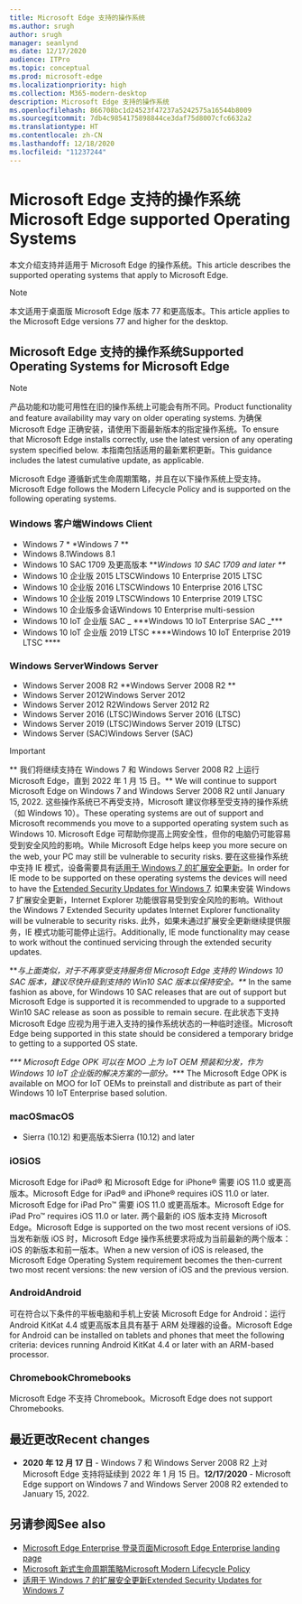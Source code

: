 ```yaml
---
title: Microsoft Edge 支持的操作系统
ms.author: srugh
author: srugh
manager: seanlynd
ms.date: 12/17/2020
audience: ITPro
ms.topic: conceptual
ms.prod: microsoft-edge
ms.localizationpriority: high
ms.collection: M365-modern-desktop
description: Microsoft Edge 支持的操作系统
ms.openlocfilehash: 866708bc1d24523f47237a5242575a16544b8009
ms.sourcegitcommit: 7db4c9854175898844ce3daf75d8007cfc6632a2
ms.translationtype: HT
ms.contentlocale: zh-CN
ms.lasthandoff: 12/18/2020
ms.locfileid: "11237244"
---
```

# <span data-ttu-id="8a9a9-103">Microsoft Edge 支持的操作系统</span><span class="sxs-lookup"><span data-stu-id="8a9a9-103">Microsoft Edge supported Operating Systems</span></span>

<span data-ttu-id="8a9a9-104">本文介绍支持并适用于 Microsoft Edge 的操作系统。</span><span class="sxs-lookup"><span data-stu-id="8a9a9-104">This article describes the supported operating systems that apply to Microsoft Edge.</span></span>

> [!NOTE]
> <span data-ttu-id="8a9a9-105">本文适用于桌面版 Microsoft Edge 版本 77 和更高版本。</span><span class="sxs-lookup"><span data-stu-id="8a9a9-105">This article applies to the Microsoft Edge versions 77 and higher for the desktop.</span></span>

## <span data-ttu-id="8a9a9-106">Microsoft Edge 支持的操作系统</span><span class="sxs-lookup"><span data-stu-id="8a9a9-106">Supported Operating Systems for Microsoft Edge</span></span>

> [!NOTE]
> <span data-ttu-id="8a9a9-107">产品功能和功能可用性在旧的操作系统上可能会有所不同。</span><span class="sxs-lookup"><span data-stu-id="8a9a9-107">Product functionality and feature availability may vary on older operating systems.</span></span> <span data-ttu-id="8a9a9-108">为确保 Microsoft Edge 正确安装，请使用下面最新版本的指定操作系统。</span><span class="sxs-lookup"><span data-stu-id="8a9a9-108">To ensure that Microsoft Edge installs correctly, use the latest version of any operating system specified below.</span></span> <span data-ttu-id="8a9a9-109">本指南包括适用的最新累积更新。</span><span class="sxs-lookup"><span data-stu-id="8a9a9-109">This guidance includes the latest cumulative update, as applicable.</span></span>

<span data-ttu-id="8a9a9-110">Microsoft Edge 遵循新式生命周期策略，并且在以下操作系统上受支持。</span><span class="sxs-lookup"><span data-stu-id="8a9a9-110">Microsoft Edge follows the Modern Lifecycle Policy and is supported on the following operating systems.</span></span>

### <span data-ttu-id="8a9a9-111">Windows 客户端</span><span class="sxs-lookup"><span data-stu-id="8a9a9-111">Windows Client</span></span>

- <span data-ttu-id="8a9a9-112">Windows 7 \* \*</span><span class="sxs-lookup"><span data-stu-id="8a9a9-112">Windows 7 \*\*</span></span>
- <span data-ttu-id="8a9a9-113">Windows 8.1</span><span class="sxs-lookup"><span data-stu-id="8a9a9-113">Windows 8.1</span></span>
- <span data-ttu-id="8a9a9-114">Windows 10 SAC 1709 及更高版本 \*\*_</span><span class="sxs-lookup"><span data-stu-id="8a9a9-114">Windows 10 SAC 1709 and later \*\*_</span></span>
- <span data-ttu-id="8a9a9-115">Windows 10 企业版 2015 LTSC</span><span class="sxs-lookup"><span data-stu-id="8a9a9-115">Windows 10 Enterprise 2015 LTSC</span></span>
- <span data-ttu-id="8a9a9-116">Windows 10 企业版 2016 LTSC</span><span class="sxs-lookup"><span data-stu-id="8a9a9-116">Windows 10 Enterprise 2016 LTSC</span></span>
- <span data-ttu-id="8a9a9-117">Windows 10 企业版 2019 LTSC</span><span class="sxs-lookup"><span data-stu-id="8a9a9-117">Windows 10 Enterprise 2019 LTSC</span></span>
- <span data-ttu-id="8a9a9-118">Windows 10 企业版多会话</span><span class="sxs-lookup"><span data-stu-id="8a9a9-118">Windows 10 Enterprise multi-session</span></span>
- <span data-ttu-id="8a9a9-119">Windows 10 IoT 企业版 SAC _ \*\*\*</span><span class="sxs-lookup"><span data-stu-id="8a9a9-119">Windows 10 IoT Enterprise SAC _\*\*\*</span></span>
- <span data-ttu-id="8a9a9-120">Windows 10 IoT 企业版 2019 LTSC \*\*\*\*</span><span class="sxs-lookup"><span data-stu-id="8a9a9-120">Windows 10 IoT Enterprise 2019 LTSC \*\*\*\*</span></span>

### <span data-ttu-id="8a9a9-121">Windows Server</span><span class="sxs-lookup"><span data-stu-id="8a9a9-121">Windows Server</span></span>

- <span data-ttu-id="8a9a9-122">Windows Server 2008 R2 \*\*</span><span class="sxs-lookup"><span data-stu-id="8a9a9-122">Windows Server 2008 R2 \*\*</span></span>
- <span data-ttu-id="8a9a9-123">Windows Server 2012</span><span class="sxs-lookup"><span data-stu-id="8a9a9-123">Windows Server 2012</span></span>
- <span data-ttu-id="8a9a9-124">Windows Server 2012 R2</span><span class="sxs-lookup"><span data-stu-id="8a9a9-124">Windows Server 2012 R2</span></span>
- <span data-ttu-id="8a9a9-125">Windows Server 2016 (LTSC)</span><span class="sxs-lookup"><span data-stu-id="8a9a9-125">Windows Server 2016 (LTSC)</span></span>
- <span data-ttu-id="8a9a9-126">Windows Server 2019 (LTSC)</span><span class="sxs-lookup"><span data-stu-id="8a9a9-126">Windows Server 2019 (LTSC)</span></span>
- <span data-ttu-id="8a9a9-127">Windows Server (SAC)</span><span class="sxs-lookup"><span data-stu-id="8a9a9-127">Windows Server (SAC)</span></span>

> [!IMPORTANT]
> <span data-ttu-id="8a9a9-128">\*\* 我们将继续支持在 Windows 7 和 Windows Server 2008 R2 上运行 Microsoft Edge，直到 2022 年 1 月 15 日。</span><span class="sxs-lookup"><span data-stu-id="8a9a9-128">\*\* We will continue to support Microsoft Edge on Windows 7 and Windows Server 2008 R2 until January 15, 2022.</span></span> <span data-ttu-id="8a9a9-129">这些操作系统已不再受支持，Microsoft 建议你移至受支持的操作系统（如 Windows 10）。</span><span class="sxs-lookup"><span data-stu-id="8a9a9-129">These operating systems are out of support and Microsoft recommends you move to a supported operating system such as Windows 10.</span></span> <span data-ttu-id="8a9a9-130">Microsoft Edge 可帮助你提高上网安全性，但你的电脑仍可能容易受到安全风险的影响。</span><span class="sxs-lookup"><span data-stu-id="8a9a9-130">While Microsoft Edge helps keep you more secure on the web, your PC may still be vulnerable to security risks.</span></span> <span data-ttu-id="8a9a9-131">要在这些操作系统中支持 IE 模式，设备需要具有[适用于 Windows 7 的扩展安全更新](https://support.microsoft.com/help/4527878/faq-about-extended-security-updates-for-windows-7)。</span><span class="sxs-lookup"><span data-stu-id="8a9a9-131">In order for IE mode to be supported on these operating systems the devices will need to have the [Extended Security Updates for Windows 7](https://support.microsoft.com/help/4527878/faq-about-extended-security-updates-for-windows-7).</span></span> <span data-ttu-id="8a9a9-132">如果未安装 Windows 7 扩展安全更新，Internet Explorer 功能很容易受到安全风险的影响。</span><span class="sxs-lookup"><span data-stu-id="8a9a9-132">Without the Windows 7 Extended Security updates Internet Explorer functionality will be vulnerable to security risks.</span></span> <span data-ttu-id="8a9a9-133">此外，如果未通过扩展安全更新继续提供服务，IE 模式功能可能停止运行。</span><span class="sxs-lookup"><span data-stu-id="8a9a9-133">Additionally, IE mode functionality may cease to work without the continued servicing through the extended security updates.</span></span>  
>
> <span data-ttu-id="8a9a9-134">\*\*_与上面类似，对于不再享受支持服务但 Microsoft Edge 支持的 Windows 10 SAC 版本，建议尽快升级到支持的 Win10 SAC 版本以保持安全。</span><span class="sxs-lookup"><span data-stu-id="8a9a9-134">\*\*_ In the same fashion as above, for Windows 10 SAC releases that are out of support but Microsoft Edge is supported it is recommended to upgrade to a supported Win10 SAC release as soon as possible to remain secure.</span></span> <span data-ttu-id="8a9a9-135">在此状态下支持 Microsoft Edge 应视为用于进入支持的操作系统状态的一种临时途径。</span><span class="sxs-lookup"><span data-stu-id="8a9a9-135">Microsoft Edge being supported in this state should be considered a temporary bridge to getting to a supported OS state.</span></span>
>
> <span data-ttu-id="8a9a9-136">_\*\*\* Microsoft Edge OPK 可以在 MOO 上为 IoT OEM 预装和分发，作为 Windows 10 IoT 企业版的解决方案的一部分。</span><span class="sxs-lookup"><span data-stu-id="8a9a9-136">_\*\*\* The Microsoft Edge OPK is available on MOO for IoT OEMs to preinstall and distribute as part of their Windows 10 IoT Enterprise based solution.</span></span>

### <span data-ttu-id="8a9a9-137">macOS</span><span class="sxs-lookup"><span data-stu-id="8a9a9-137">macOS</span></span>

- <span data-ttu-id="8a9a9-138">Sierra (10.12) 和更高版本</span><span class="sxs-lookup"><span data-stu-id="8a9a9-138">Sierra (10.12) and later</span></span>

### <span data-ttu-id="8a9a9-139">iOS</span><span class="sxs-lookup"><span data-stu-id="8a9a9-139">iOS</span></span>

<span data-ttu-id="8a9a9-140">Microsoft Edge for iPad&reg; 和 Microsoft Edge for iPhone&reg; 需要 iOS 11.0 或更高版本。</span><span class="sxs-lookup"><span data-stu-id="8a9a9-140">Microsoft Edge for iPad&reg; and iPhone&reg; requires iOS 11.0 or later.</span></span> <span data-ttu-id="8a9a9-141">Microsoft Edge for iPad Pro&trade; 需要 iOS 11.0 或更高版本。</span><span class="sxs-lookup"><span data-stu-id="8a9a9-141">Microsoft Edge for iPad Pro&trade; requires iOS 11.0 or later.</span></span> <span data-ttu-id="8a9a9-142">两个最新的 iOS 版本支持 Microsoft Edge。</span><span class="sxs-lookup"><span data-stu-id="8a9a9-142">Microsoft Edge is supported on the two most recent versions of iOS.</span></span> <span data-ttu-id="8a9a9-143">当发布新版 iOS 时，Microsoft Edge 操作系统要求将成为当前最新的两个版本：iOS 的新版本和前一版本。</span><span class="sxs-lookup"><span data-stu-id="8a9a9-143">When a new version of iOS is released, the Microsoft Edge Operating System requirement becomes the then-current two most recent versions: the new version of iOS and the previous version.</span></span>

### <span data-ttu-id="8a9a9-144">Android</span><span class="sxs-lookup"><span data-stu-id="8a9a9-144">Android</span></span>

<span data-ttu-id="8a9a9-145">可在符合以下条件的平板电脑和手机上安装 Microsoft Edge for Android：运行 Android KitKat 4.4 或更高版本且具有基于 ARM 处理器的设备。</span><span class="sxs-lookup"><span data-stu-id="8a9a9-145">Microsoft Edge for Android can be installed on tablets and phones that meet the following criteria: devices running Android KitKat 4.4 or later with an ARM-based processor.</span></span>

### <span data-ttu-id="8a9a9-146">Chromebook</span><span class="sxs-lookup"><span data-stu-id="8a9a9-146">Chromebooks</span></span>

<span data-ttu-id="8a9a9-147">Microsoft Edge 不支持 Chromebook。</span><span class="sxs-lookup"><span data-stu-id="8a9a9-147">Microsoft Edge does not support Chromebooks.</span></span>

## <span data-ttu-id="8a9a9-148">最近更改</span><span class="sxs-lookup"><span data-stu-id="8a9a9-148">Recent changes</span></span>

- <span data-ttu-id="8a9a9-149">**2020 年 12 月 17 日** - Windows 7 和 Windows Server 2008 R2 上对 Microsoft Edge 支持将延续到 2022 年 1 月 15 日。</span><span class="sxs-lookup"><span data-stu-id="8a9a9-149">**12/17/2020** - Microsoft Edge support on Windows 7 and Windows Server 2008 R2 extended to January 15, 2022.</span></span>

## <span data-ttu-id="8a9a9-150">另请参阅</span><span class="sxs-lookup"><span data-stu-id="8a9a9-150">See also</span></span>

- [<span data-ttu-id="8a9a9-151">Microsoft Edge Enterprise 登录页面</span><span class="sxs-lookup"><span data-stu-id="8a9a9-151">Microsoft Edge Enterprise landing page</span></span>](https://aka.ms/EdgeEnterprise)
- [<span data-ttu-id="8a9a9-152">Microsoft 新式生命周期策略</span><span class="sxs-lookup"><span data-stu-id="8a9a9-152">Microsoft Modern Lifecycle Policy</span></span>](https://support.microsoft.com/help/30881/modern-lifecycle-policy)
- [<span data-ttu-id="8a9a9-153">适用于 Windows 7 的扩展安全更新</span><span class="sxs-lookup"><span data-stu-id="8a9a9-153">Extended Security Updates for Windows 7</span></span>](https://support.microsoft.com/help/4527878/faq-about-extended-security-updates-for-windows-7)
